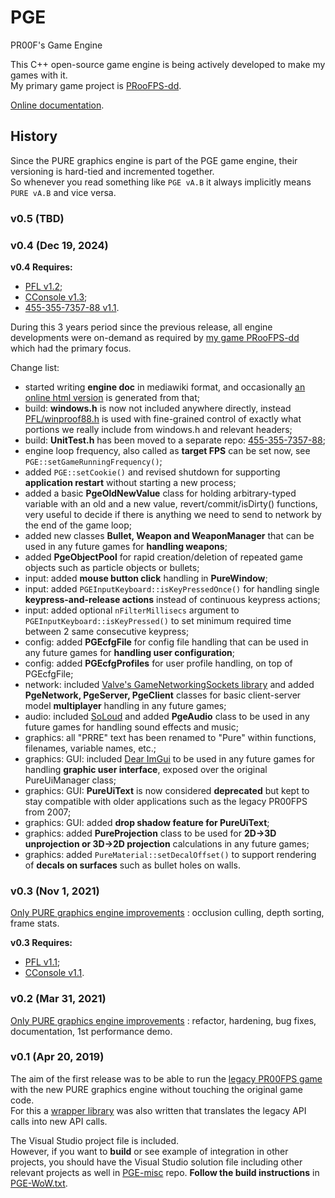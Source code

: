 # PGE
PR00F's Game Engine

This C++ open-source game engine is being actively developed to make my games with it.  
My primary game project is [PRooFPS-dd](https://github.com/proof88/PRooFPS-dd).

[Online documentation](https://proof88.github.io/).

## History

Since the PURE graphics engine is part of the PGE game engine, their versioning is hard-tied and incremented together.  
So whenever you read something like `PGE vA.B` it always implicitly means `PURE vA.B` and vice versa.

### v0.5 (TBD)

### v0.4 (Dec 19, 2024)

**v0.4 Requires:**
 - [PFL v1.2](https://github.com/proof88/PFL);
 - [CConsole v1.3](https://github.com/proof88/Console);
 - [455-355-7357-88 v1.1](https://github.com/proof88/455-355-7357-88).

During this 3 years period since the previous release, all engine developments were on-demand as required by [my game PRooFPS-dd](https://github.com/proof88/PRooFPS-dd) which had the primary focus.

Change list:
 - started writing **engine doc** in mediawiki format, and occasionally [an online html version](https://proof88.github.io/pge-doc/index.html) is generated from that;
 - build: **windows.h** is now not included anywhere directly, instead [PFL/winproof88.h](https://github.com/proof88/PFL/blob/master/PFL/winproof88.h) is used with fine-grained control of exactly what portions we really include from windows.h and relevant headers;
 - build: **UnitTest.h** has been moved to a separate repo: [455-355-7357-88](https://github.com/proof88/455-355-7357-88);
 - engine loop frequency, also called as **target FPS** can be set now, see `PGE::setGameRunningFrequency()`;
 - added `PGE::setCookie()` and revised shutdown for supporting **application restart** without starting a new process;
 - added a basic **PgeOldNewValue** class for holding arbitrary-typed variable with an old and a new value, revert/commit/isDirty() functions, very useful to decide if there is anything we need to send to network by the end of the game loop;
 - added new classes **Bullet, Weapon and WeaponManager** that can be used in any future games for **handling weapons**;
 - added **PgeObjectPool** for rapid creation/deletion of repeated game objects such as particle objects or bullets;
 - input: added **mouse button click** handling in **PureWindow**;
 - input: added `PGEInputKeyboard::isKeyPressedOnce()` for handling single **keypress-and-release actions** instead of continuous keypress actions;
 - input: added optional `nFilterMillisecs` argument to `PGEInputKeyboard::isKeyPressed()` to set minimum required time between 2 same consecutive keypress;
 - config: added **PGEcfgFile** for config file handling that can be used in any future games for **handling user configuration**;
 - config: added **PGEcfgProfiles** for user profile handling, on top of PGEcfgFile;
 - network: included [Valve's GameNetworkingSockets library](https://github.com/ValveSoftware/GameNetworkingSockets) and added **PgeNetwork, PgeServer, PgeClient** classes for basic client-server model **multiplayer** handling in any future games;
 - audio: included [SoLoud](https://github.com/jarikomppa/soloud) and added **PgeAudio** class to be used in any future games for handling sound effects and music;
 - graphics: all "PRRE" text has been renamed to "Pure" within functions, filenames, variable names, etc.;
 - graphics: GUI: included [Dear ImGui](https://github.com/ocornut/imgui) to be used in any future games for handling **graphic user interface**, exposed over the original PureUiManager class;
 - graphics: GUI: **PureUiText** is now considered **deprecated** but kept to stay compatible with older applications such as the legacy PR00FPS from 2007;
 - graphics: GUI: added **drop shadow feature for PureUiText**;
 - graphics: added **PureProjection** class to be used for **2D->3D unprojection or 3D->2D projection** calculations in any future games;
 - graphics: added `PureMaterial::setDecalOffset()` to support rendering of **decals on surfaces** such as bullet holes on walls.

### v0.3 (Nov 1, 2021)

[Only PURE graphics engine improvements](https://proof88.github.io/pure-doc/version_history.html) : occlusion culling, depth sorting, frame stats.

**v0.3 Requires:**
 - [PFL v1.1](https://github.com/proof88/PFL);
 - [CConsole v1.1](https://github.com/proof88/Console).

### v0.2 (Mar 31, 2021)

[Only PURE graphics engine improvements](https://proof88.github.io/pure-doc/version_history.html) : refactor, hardening, bug fixes, documentation, 1st performance demo.

### v0.1 (Apr 20, 2019)

The aim of the first release was to be able to run the [legacy PR00FPS game](https://github.com/proof88/PR00FPS) with the new PURE graphics engine without touching the original game code.  
For this a [wrapper library](https://github.com/proof88/gfxcore2) was also written that translates the legacy API calls into new API calls.

The Visual Studio project file is included.<br/>
However, if you want to **build** or see example of integration in other projects, you should have the Visual Studio solution file including other relevant projects as well in [PGE-misc](https://github.com/proof88/PGE-misc) repo. **Follow the build instructions** in [PGE-WoW.txt](https://github.com/proof88/PGE-misc/blob/master/src/PGE-WoW.txt).
